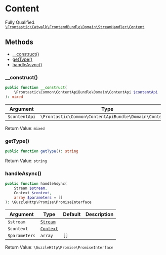 #  Content

Fully Qualified: [`\Frontastic\Catwalk\FrontendBundle\Domain\StreamHandler\Content`](../../../../../src/php/FrontendBundle/Domain/StreamHandler/Content.php)

## Methods

* [__construct()](#__construct)
* [getType()](#gettype)
* [handleAsync()](#handleasync)

### __construct()

```php
public function __construct(
    \Frontastic\Common\ContentApiBundle\Domain\ContentApi $contentApi
): mixed
```

Argument|Type|Default|Description
--------|----|-------|-----------
`$contentApi`|`\Frontastic\Common\ContentApiBundle\Domain\ContentApi`||

Return Value: `mixed`

### getType()

```php
public function getType(): string
```

Return Value: `string`

### handleAsync()

```php
public function handleAsync(
    Stream $stream,
    Context $context,
    array $parameters = []
): \GuzzleHttp\Promise\PromiseInterface
```

Argument|Type|Default|Description
--------|----|-------|-----------
`$stream`|[`Stream`](../Stream.md)||
`$context`|[`Context`](../../../ApiCoreBundle/Domain/Context.md)||
`$parameters`|`array`|`[]`|

Return Value: `\GuzzleHttp\Promise\PromiseInterface`

